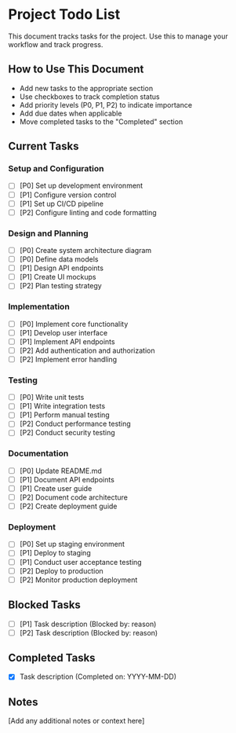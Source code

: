 # Project Todo List

This document tracks tasks for the project. Use this to manage your workflow and track progress.

## How to Use This Document

- Add new tasks to the appropriate section
- Use checkboxes to track completion status
- Add priority levels (P0, P1, P2) to indicate importance
- Add due dates when applicable
- Move completed tasks to the "Completed" section

## Current Tasks

### Setup and Configuration

- [ ] [P0] Set up development environment
- [ ] [P1] Configure version control
- [ ] [P1] Set up CI/CD pipeline
- [ ] [P2] Configure linting and code formatting

### Design and Planning

- [ ] [P0] Create system architecture diagram
- [ ] [P0] Define data models
- [ ] [P1] Design API endpoints
- [ ] [P1] Create UI mockups
- [ ] [P2] Plan testing strategy

### Implementation

- [ ] [P0] Implement core functionality
- [ ] [P1] Develop user interface
- [ ] [P1] Implement API endpoints
- [ ] [P2] Add authentication and authorization
- [ ] [P2] Implement error handling

### Testing

- [ ] [P0] Write unit tests
- [ ] [P1] Write integration tests
- [ ] [P1] Perform manual testing
- [ ] [P2] Conduct performance testing
- [ ] [P2] Conduct security testing

### Documentation

- [ ] [P0] Update README.md
- [ ] [P1] Document API endpoints
- [ ] [P1] Create user guide
- [ ] [P2] Document code architecture
- [ ] [P2] Create deployment guide

### Deployment

- [ ] [P0] Set up staging environment
- [ ] [P1] Deploy to staging
- [ ] [P1] Conduct user acceptance testing
- [ ] [P2] Deploy to production
- [ ] [P2] Monitor production deployment

## Blocked Tasks

- [ ] [P1] Task description (Blocked by: reason)
- [ ] [P2] Task description (Blocked by: reason)

## Completed Tasks

- [x] Task description (Completed on: YYYY-MM-DD)

## Notes

[Add any additional notes or context here] 